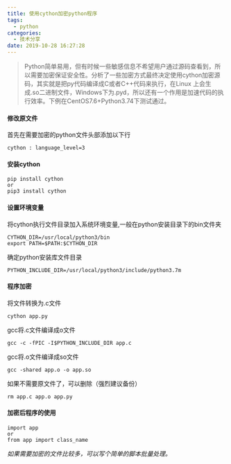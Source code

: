 ```yaml
---
title: 使用cython加密python程序
tags:
  - python
categories:
  - 技术分享
date: 2019-10-28 16:27:28
---
```


>Python简单易用，但有时候一些敏感信息不希望用户通过源码查看到，所以需要加密保证安全性。分析了一些加密方式最终决定使用cython加密源码，其实就是把py代码编译成C或者C++代码来执行，在Linux 上会生成.so二进制文件，Windows下为.pyd，所以还有一个作用是加速代码的执行效率。下例在CentOS7.6+Python3.74下测试通过。

<!-- more -->

#### 修改原文件
首先在需要加密的python文件头部添加以下行
```
cython : language_level=3
```

#### 安装cython
```
pip install cython
or
pip3 install cython
```
#### 设置环境变量
将cython执行文件目录加入系统环境变量,一般在python安装目录下的bin文件夹
```
CYTHON_DIR=/usr/local/python3/bin
export PATH=$PATH:$CYTHON_DIR
```
确定python安装库文件目录
```
PYTHON_INCLUDE_DIR=/usr/local/python3/include/python3.7m
```

#### 程序加密
将文件转换为.c文件
```
cython app.py
```
gcc将.c文件编译成o文件
```
gcc -c -fPIC -I$PYTHON_INCLUDE_DIR app.c 
```
gcc将.o文件编译成so文件
```
gcc -shared app.o -o app.so
```
如果不需要原文件了，可以删除（强烈建议备份）
```
rm app.c app.o app.py
```

#### 加密后程序的使用
```
import app
or
from app import class_name
```

*如果需要加密的文件比较多，可以写个简单的脚本批量处理。*

















